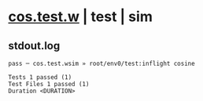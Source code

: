 # [cos.test.w](../../../../../../examples/tests/sdk_tests/math/cos.test.w) | test | sim

## stdout.log
```log
pass ─ cos.test.wsim » root/env0/test:inflight cosine
 
Tests 1 passed (1)
Test Files 1 passed (1)
Duration <DURATION>
```

